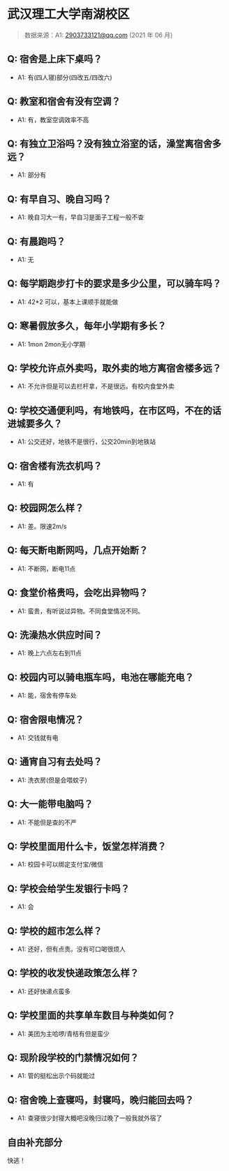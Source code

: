 # 武汉理工大学南湖校区

> 数据来源：A1: 2903733121@qq.com (2021 年 06 月)

## Q: 宿舍是上床下桌吗？

- A1: 有(四人寝)部分(四改五/四改六)

## Q: 教室和宿舍有没有空调？

- A1: 有，教室空调效率不高

## Q: 有独立卫浴吗？没有独立浴室的话，澡堂离宿舍多远？

- A1: 部分有

## Q: 有早自习、晚自习吗？

- A1: 晚自习大一有，早自习是面子工程一般不查

## Q: 有晨跑吗？

- A1: 无

## Q: 每学期跑步打卡的要求是多少公里，可以骑车吗？

- A1: 42\*2 可以，基本上课顺手就能做

## Q: 寒暑假放多久，每年小学期有多长？

- A1: 1mon 2mon无小学期

## Q: 学校允许点外卖吗，取外卖的地方离宿舍楼多远？

- A1: 不允许但是可以去栏杆拿，不是很远。有校内食堂外卖

## Q: 学校交通便利吗，有地铁吗，在市区吗，不在的话进城要多久？

- A1: 公交还好，地铁不是很行，公交20min到地铁站

## Q: 宿舍楼有洗衣机吗？

- A1: 有

## Q: 校园网怎么样？

- A1: 差。限速2m/s

## Q: 每天断电断网吗，几点开始断？

- A1: 不断网，断电11点

## Q: 食堂价格贵吗，会吃出异物吗？

- A1: 蛮贵，有听说过异物。不同食堂情况不同。

## Q: 洗澡热水供应时间？

- A1: 晚上六点左右到11点

## Q: 校园内可以骑电瓶车吗，电池在哪能充电？

- A1: 能，宿舍有停车处

## Q: 宿舍限电情况？

- A1: 交钱就有电

## Q: 通宵自习有去处吗？

- A1: 洗衣房(但是会喂蚊子)

## Q: 大一能带电脑吗？

- A1: 不能但是查的不严

## Q: 学校里面用什么卡，饭堂怎样消费？

- A1: 校园卡可以绑定支付宝/微信

## Q: 学校会给学生发银行卡吗？

- A1: 会

## Q: 学校的超市怎么样？

- A1: 还好，但有点贵。没有可口喝很烦人

## Q: 学校的收发快递政策怎么样？

- A1: 还好快递点蛮多

## Q: 学校里面的共享单车数目与种类如何？

- A1: 美团为主哈啰/青桔有但是蛮少

## Q: 现阶段学校的门禁情况如何？

- A1: 管的挺松出示个码就能过

## Q: 宿舍晚上查寝吗，封寝吗，晚归能回去吗？

- A1: 查寝很少封寝大概吧没晚归过晚了一般我就外宿了

## 自由补充部分

快逃！